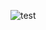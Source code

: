 
![test](https://cloud.githubusercontent.com/assets/11009710/8026152/73fa8e1a-0d31-11e5-8b40-743804fe97d8.png)
